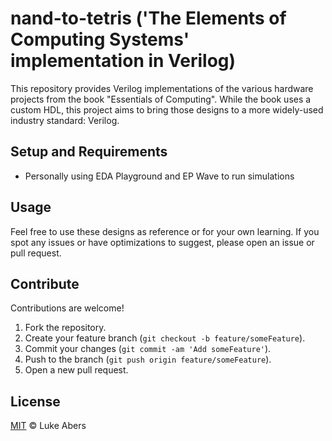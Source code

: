 # nand-to-tetris ('The Elements of Computing Systems' implementation in Verilog)

This repository provides Verilog implementations of the various hardware projects from the book "Essentials of Computing". While the book uses a custom HDL, this project aims to bring those designs to a more widely-used industry standard: Verilog.

## Setup and Requirements

- Personally using EDA Playground and EP Wave to run simulations

## Usage

Feel free to use these designs as reference or for your own learning. If you spot any issues or have optimizations to suggest, please open an issue or pull request.

## Contribute

Contributions are welcome!

1. Fork the repository.
2. Create your feature branch (`git checkout -b feature/someFeature`).
3. Commit your changes (`git commit -am 'Add someFeature'`).
4. Push to the branch (`git push origin feature/someFeature`).
5. Open a new pull request.

## License

[MIT](LICENSE) © Luke Abers
